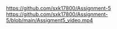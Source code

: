 https://github.com/sxk17800/Assignment-5
https://github.com/sxk17800/Assignment-5/blob/main/Assigment5_video.mp4

